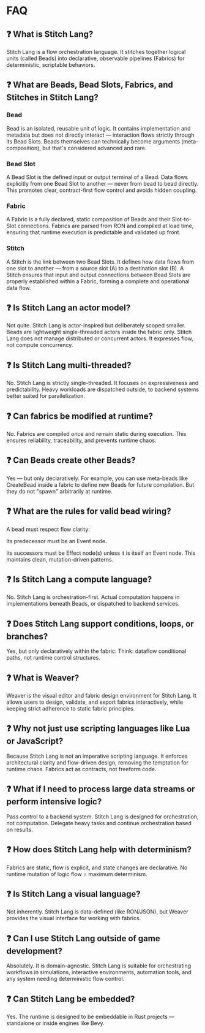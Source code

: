 # FAQ

## ❓ What is Stitch Lang?

Stitch Lang is a flow orchestration language. It stitches together logical units (called Beads) into declarative, observable pipelines (Fabrics) for deterministic, scriptable behaviors.

## ❓ What are Beads, Bead Slots, Fabrics, and Stitches in Stitch Lang?

### Bead
Bead is an isolated, reusable unit of logic. It contains implementation and metadata but does not directly interact — interaction flows strictly through its Bead Slots. Beads themselves can technically become arguments (meta-composition), but that's considered advanced and rare.

### Bead Slot
A Bead Slot is the defined input or output terminal of a Bead. Data flows explicitly from one Bead Slot to another — never from bead to bead directly. This promotes clear, contract-first flow control and avoids hidden coupling.

### Fabric
A Fabric is a fully declared, static composition of Beads and their Slot-to-Slot connections. Fabrics are parsed from RON and compiled at load time, ensuring that runtime execution is predictable and validated up front.

### Stitch
A Stitch is the link between two Bead Slots. It defines how data flows from one slot to another — from a source slot (A) to a destination slot (B). A Stitch ensures that input and output connections between Bead Slots are properly established within a Fabric, forming a complete and operational data flow.

## ❓ Is Stitch Lang an actor model?

Not quite. Stitch Lang is actor-inspired but deliberately scoped smaller. Beads are lightweight single-threaded actors inside the fabric only. Stitch Lang does not manage distributed or concurrent actors. It expresses flow, not compute concurrency.

## ❓ Is Stitch Lang multi-threaded?

No. Stitch Lang is strictly single-threaded. It focuses on expressiveness and predictability. Heavy workloads are dispatched outside, to backend systems better suited for parallelization.

## ❓ Can fabrics be modified at runtime?

No. Fabrics are compiled once and remain static during execution. This ensures reliability, traceability, and prevents runtime chaos.

## ❓ Can Beads create other Beads?

Yes — but only declaratively. For example, you can use meta-beads like CreateBead inside a fabric to define new Beads for future compilation. But they do not "spawn" arbitrarily at runtime.

## ❓ What are the rules for valid bead wiring?

A bead must respect flow clarity:

Its predecessor must be an Event node.

Its successors must be Effect node(s) unless it is itself an Event node.
This maintains clean, mutation-driven patterns.

##  ❓ Is Stitch Lang a compute language?

No. Stitch Lang is orchestration-first. Actual computation happens in implementations beneath Beads, or dispatched to backend services.

##  ❓ Does Stitch Lang support conditions, loops, or branches?

Yes, but only declaratively within the fabric. Think: dataflow conditional paths, not runtime control structures.

##  ❓ What is Weaver?

Weaver is the visual editor and fabric design environment for Stitch Lang. It allows users to design, validate, and export fabrics interactively, while keeping strict adherence to static fabric principles.

## ❓ Why not just use scripting languages like Lua or JavaScript?

Because Stitch Lang is not an imperative scripting language. It enforces architectural clarity and flow-driven design, removing the temptation for runtime chaos. Fabrics act as contracts, not freeform code.

## ❓ What if I need to process large data streams or perform intensive logic?

Pass control to a backend system. Stitch Lang is designed for orchestration, not computation. Delegate heavy tasks and continue orchestration based on results.

## ❓ How does Stitch Lang help with determinism?

Fabrics are static, flow is explicit, and state changes are declarative. No runtime mutation of logic flow = maximum determinism.

## ❓ Is Stitch Lang a visual language?

Not inherently. Stitch Lang is data-defined (like RON/JSON), but Weaver provides the visual interface for working with fabrics.

## ❓ Can I use Stitch Lang outside of game development?

Absolutely. It is domain-agnostic. Stitch Lang is suitable for orchestrating workflows in simulations, interactive environments, automation tools, and any system needing deterministic flow control.

## ❓ Can Stitch Lang be embedded?

Yes. The runtime is designed to be embeddable in Rust projects — standalone or inside engines like Bevy.
